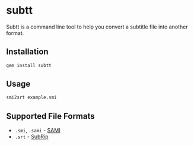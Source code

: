 # subtt

Subtt is a command line tool to help you convert a subtitle file into another format.

## Installation

```sh
gem install subtt
```

## Usage

```sh
smi2srt example.smi
```

## Supported File Formats

- `.smi`, `.sami` - [SAMI](https://en.wikipedia.org/wiki/SAMI)
- `.srt` - [SubRip](https://en.wikipedia.org/wiki/SubRip)
